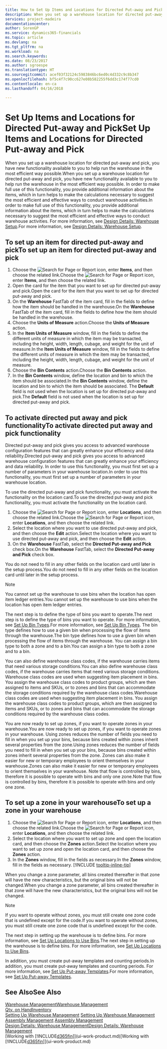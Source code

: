 ```yaml
---
title: How to Set Up Items and Locations for Directed Put-away and Pick | Microsoft Docs
description: When you set up a warehouse location for directed put-away and pick, you have new functionality available to you to help run the warehouse in the most efficient way possible.
services: project-madeira
documentationcenter: 
author: SorenGP
ms.service: dynamics365-financials
ms.topic: article
ms.devlang: na
ms.tgt_pltfrm: na
ms.workload: na
ms.search.keywords: 
ms.date: 08/23/2017
ms.author: sgroespe
ms.translationtype: HT
ms.sourcegitcommit: acef03f32124c5983846bc6ed0c4d332c9c8b347
ms.openlocfilehash: bf5c4f7c90cc627e08b582255f6dd3c174f77cd0
ms.contentlocale: en-ca
ms.lasthandoff: 04/16/2018

---
```

# <a name="set-up-items-and-locations-for-directed-put-away-and-pick"></a><span data-ttu-id="be826-103">Set Up Items and Locations for Directed Put-away and Pick</span><span class="sxs-lookup"><span data-stu-id="be826-103">Set Up Items and Locations for Directed Put-away and Pick</span></span>
<span data-ttu-id="be826-104">When you set up a warehouse location for directed put-away and pick, you have new functionality available to you to help run the warehouse in the most efficient way possible.</span><span class="sxs-lookup"><span data-stu-id="be826-104">When you set up a warehouse location for directed put-away and pick, you have new functionality available to you to help run the warehouse in the most efficient way possible.</span></span> <span data-ttu-id="be826-105">In order to make full use of this functionality, you provide additional information about the items, which in turn helps to make the calculations necessary to suggest the most efficient and effective ways to conduct warehouse activities.</span><span class="sxs-lookup"><span data-stu-id="be826-105">In order to make full use of this functionality, you provide additional information about the items, which in turn helps to make the calculations necessary to suggest the most efficient and effective ways to conduct warehouse activities.</span></span> <span data-ttu-id="be826-106">For more information, see [Design Details: Warehouse Setup](design-details-warehouse-setup.md).</span><span class="sxs-lookup"><span data-stu-id="be826-106">For more information, see [Design Details: Warehouse Setup](design-details-warehouse-setup.md).</span></span>

## <a name="to-set-up-an-item-for-directed-put-away-and-pick"></a><span data-ttu-id="be826-107">To set up an item for directed put-away and pick</span><span class="sxs-lookup"><span data-stu-id="be826-107">To set up an item for directed put-away and pick</span></span>  
1.  <span data-ttu-id="be826-108">Choose the ![Search for Page or Report](media/ui-search/search_small.png "Search for Page or Report icon") icon, enter **Items**, and then choose the related link.</span><span class="sxs-lookup"><span data-stu-id="be826-108">Choose the ![Search for Page or Report](media/ui-search/search_small.png "Search for Page or Report icon") icon, enter **Items**, and then choose the related link.</span></span>  
2.  <span data-ttu-id="be826-109">Open the card for the item that you want to set up for directed put-away and pick.</span><span class="sxs-lookup"><span data-stu-id="be826-109">Open the card for the item that you want to set up for directed put-away and pick.</span></span>
3. <span data-ttu-id="be826-110">On the **Warehouse** FastTab of the item card, fill in the fields to define how the item should be handled in the warehouse.</span><span class="sxs-lookup"><span data-stu-id="be826-110">On the **Warehouse** FastTab of the item card, fill in the fields to define how the item should be handled in the warehouse.</span></span>  
4.  <span data-ttu-id="be826-111">Choose the **Units of Measure** action.</span><span class="sxs-lookup"><span data-stu-id="be826-111">Choose the **Units of Measure** action.</span></span>
5. <span data-ttu-id="be826-112">In the **Item Units of Measure** window, fill in the fields to define the different units of measure in which the item may be transacted, including the height, width, length, cubage, and weight for the unit of measure.</span><span class="sxs-lookup"><span data-stu-id="be826-112">In the **Item Units of Measure** window, fill in the fields to define the different units of measure in which the item may be transacted, including the height, width, length, cubage, and weight for the unit of measure.</span></span>
6. <span data-ttu-id="be826-113">Choose the **Bin Contents** action.</span><span class="sxs-lookup"><span data-stu-id="be826-113">Choose the **Bin Contents** action.</span></span>
7. <span data-ttu-id="be826-114">In the **Bin Contents** window, define the location and bin to which the item should be associated.</span><span class="sxs-lookup"><span data-stu-id="be826-114">In the **Bin Contents** window, define the location and bin to which the item should be associated.</span></span> <span data-ttu-id="be826-115">The **Default** field is not used when the location is set up for directed put-away and pick.</span><span class="sxs-lookup"><span data-stu-id="be826-115">The **Default** field is not used when the location is set up for directed put-away and pick.</span></span>  

## <a name="to-activate-directed-put-away-and-pick-functionality"></a><span data-ttu-id="be826-116">To activate directed put away and pick functionality</span><span class="sxs-lookup"><span data-stu-id="be826-116">To activate directed put away and pick functionality</span></span>  
<span data-ttu-id="be826-117">Directed put-away and pick gives you access to advanced warehouse configuration features that can greatly enhance your efficiency and data reliability.</span><span class="sxs-lookup"><span data-stu-id="be826-117">Directed put-away and pick gives you access to advanced warehouse configuration features that can greatly enhance your efficiency and data reliability.</span></span> <span data-ttu-id="be826-118">In order to use this functionality, you must first set up a number of parameters in your warehouse location.</span><span class="sxs-lookup"><span data-stu-id="be826-118">In order to use this functionality, you must first set up a number of parameters in your warehouse location.</span></span>  

<span data-ttu-id="be826-119">To use the directed put-away and pick functionality, you must activate the functionality on the location card.</span><span class="sxs-lookup"><span data-stu-id="be826-119">To use the directed put-away and pick functionality, you must activate the functionality on the location card.</span></span>    
1.  <span data-ttu-id="be826-120">Choose the ![Search for Page or Report](media/ui-search/search_small.png "Search for Page or Report icon") icon, enter **Locations**, and then choose the related link.</span><span class="sxs-lookup"><span data-stu-id="be826-120">Choose the ![Search for Page or Report](media/ui-search/search_small.png "Search for Page or Report icon") icon, enter **Locations**, and then choose the related link.</span></span>  
2.  <span data-ttu-id="be826-121">Select the location where you want to use directed put-away and pick, and then choose the **Edit** action.</span><span class="sxs-lookup"><span data-stu-id="be826-121">Select the location where you want to use directed put-away and pick, and then choose the **Edit** action.</span></span>  
3.  <span data-ttu-id="be826-122">On the **Warehouse** FastTab, select the **Directed Put-away and Pick** check box.</span><span class="sxs-lookup"><span data-stu-id="be826-122">On the **Warehouse** FastTab, select the **Directed Put-away and Pick** check box.</span></span>  

<span data-ttu-id="be826-123">You do not need to fill in any other fields on the location card until later in the setup process.</span><span class="sxs-lookup"><span data-stu-id="be826-123">You do not need to fill in any other fields on the location card until later in the setup process.</span></span>  

> [!NOTE]  
>  <span data-ttu-id="be826-124">You cannot set up the warehouse to use bins when the location has open item ledger entries.</span><span class="sxs-lookup"><span data-stu-id="be826-124">You cannot set up the warehouse to use bins when the location has open item ledger entries.</span></span>  

<span data-ttu-id="be826-125">The next step is to define the type of bins you want to operate.</span><span class="sxs-lookup"><span data-stu-id="be826-125">The next step is to define the type of bins you want to operate.</span></span> <span data-ttu-id="be826-126">For more information, see [Set Up Bin Types](warehouse-how-to-set-up-bin-types.md).</span><span class="sxs-lookup"><span data-stu-id="be826-126">For more information, see [Set Up Bin Types](warehouse-how-to-set-up-bin-types.md).</span></span> <span data-ttu-id="be826-127">The bin type defines how to use a given bin when processing the flow of items through the warehouse.</span><span class="sxs-lookup"><span data-stu-id="be826-127">The bin type defines how to use a given bin when processing the flow of items through the warehouse.</span></span> <span data-ttu-id="be826-128">You can assign a bin type to both a zone and to a bin.</span><span class="sxs-lookup"><span data-stu-id="be826-128">You can assign a bin type to both a zone and to a bin.</span></span>  

<span data-ttu-id="be826-129">You can also define warehouse class codes, if the warehouse carries items that need various storage conditions.</span><span class="sxs-lookup"><span data-stu-id="be826-129">You can also define warehouse class codes, if the warehouse carries items that need various storage conditions.</span></span> <span data-ttu-id="be826-130">Warehouse class codes are used when suggesting item placement in bins. You assign the warehouse class codes to product groups, which are then assigned to items and SKUs, or to zones and bins that can accommodate the storage conditions required by the warehouse class codes.</span><span class="sxs-lookup"><span data-stu-id="be826-130">Warehouse class codes are used when suggesting item placement in bins. You assign the warehouse class codes to product groups, which are then assigned to items and SKUs, or to zones and bins that can accommodate the storage conditions required by the warehouse class codes.</span></span>  

<span data-ttu-id="be826-131">You are now ready to set up zones, if you want to operate zones in your warehouse.</span><span class="sxs-lookup"><span data-stu-id="be826-131">You are now ready to set up zones, if you want to operate zones in your warehouse.</span></span> <span data-ttu-id="be826-132">Using zones reduces the number of fields you need to fill in when you set up your bins, because bins created within zones inherit several properties from the zone.</span><span class="sxs-lookup"><span data-stu-id="be826-132">Using zones reduces the number of fields you need to fill in when you set up your bins, because bins created within zones inherit several properties from the zone.</span></span> <span data-ttu-id="be826-133">Zones can also make it easier for new or temporary employees to orient themselves in your warehouse.</span><span class="sxs-lookup"><span data-stu-id="be826-133">Zones can also make it easier for new or temporary employees to orient themselves in your warehouse.</span></span> <span data-ttu-id="be826-134">Note that flow is controlled by bins, therefore it is possible to operate with bins and only one zone.</span><span class="sxs-lookup"><span data-stu-id="be826-134">Note that flow is controlled by bins, therefore it is possible to operate with bins and only one zone.</span></span>  

## <a name="to-set-up-a-zone-in-your-warehouse"></a><span data-ttu-id="be826-135">To set up a zone in your warehouse</span><span class="sxs-lookup"><span data-stu-id="be826-135">To set up a zone in your warehouse</span></span>  
1. <span data-ttu-id="be826-136">Choose the ![Search for Page or Report](media/ui-search/search_small.png "Search for Page or Report icon") icon, enter **Locations**, and then choose the related link.</span><span class="sxs-lookup"><span data-stu-id="be826-136">Choose the ![Search for Page or Report](media/ui-search/search_small.png "Search for Page or Report icon") icon, enter **Locations**, and then choose the related link.</span></span>  
2. <span data-ttu-id="be826-137">Select the location where you want to set up zone and open the location card, and then choose the **Zones** action.</span><span class="sxs-lookup"><span data-stu-id="be826-137">Select the location where you want to set up zone and open the location card, and then choose the **Zones** action.</span></span>  
3. <span data-ttu-id="be826-138">In the **Zones** window, fill in the fields as necessary.</span><span class="sxs-lookup"><span data-stu-id="be826-138">In the **Zones** window, fill in the fields as necessary.</span></span> [!INCLUDE [tooltip-inline-tip](includes/tooltip-inline-tip_md.md)]  

<span data-ttu-id="be826-139">When you change a zone parameter, all bins created thereafter in that zone will have the new characteristics, but the original bins will not be changed.</span><span class="sxs-lookup"><span data-stu-id="be826-139">When you change a zone parameter, all bins created thereafter in that zone will have the new characteristics, but the original bins will not be changed.</span></span>  

> [!NOTE]  
>  <span data-ttu-id="be826-140">If you want to operate without zones, you must still create one zone code that is undefined except for the code.</span><span class="sxs-lookup"><span data-stu-id="be826-140">If you want to operate without zones, you must still create one zone code that is undefined except for the code.</span></span>  

<span data-ttu-id="be826-141">The next step in setting up the warehouse is to define bins. For more information, see [Set Up Locations to Use Bins](warehouse-how-to-set-up-locations-to-use-bins.md).</span><span class="sxs-lookup"><span data-stu-id="be826-141">The next step in setting up the warehouse is to define bins. For more information, see [Set Up Locations to Use Bins](warehouse-how-to-set-up-locations-to-use-bins.md).</span></span>  

<span data-ttu-id="be826-142">In addition, you must create put-away templates and counting periods.</span><span class="sxs-lookup"><span data-stu-id="be826-142">In addition, you must create put-away templates and counting periods.</span></span> <span data-ttu-id="be826-143">For more information, see [Set Up Put-away Templates](warehouse-how-to-set-up-put-away-templates.md).</span><span class="sxs-lookup"><span data-stu-id="be826-143">For more information, see [Set Up Put-away Templates](warehouse-how-to-set-up-put-away-templates.md).</span></span>  

## <a name="see-also"></a><span data-ttu-id="be826-144">See Also</span><span class="sxs-lookup"><span data-stu-id="be826-144">See Also</span></span>  
[<span data-ttu-id="be826-145">Warehouse Management</span><span class="sxs-lookup"><span data-stu-id="be826-145">Warehouse Management</span></span>](warehouse-manage-warehouse.md)  
[<span data-ttu-id="be826-146">Qty. on Hand</span><span class="sxs-lookup"><span data-stu-id="be826-146">Inventory</span></span>](inventory-manage-inventory.md)  
<span data-ttu-id="be826-147">[Setting Up Warehouse Management](warehouse-setup-warehouse.md)   </span><span class="sxs-lookup"><span data-stu-id="be826-147">[Setting Up Warehouse Management](warehouse-setup-warehouse.md)   </span></span>  
<span data-ttu-id="be826-148">[Assembly Management](assembly-assemble-items.md)  </span><span class="sxs-lookup"><span data-stu-id="be826-148">[Assembly Management](assembly-assemble-items.md)  </span></span>  
[<span data-ttu-id="be826-149">Design Details: Warehouse Management</span><span class="sxs-lookup"><span data-stu-id="be826-149">Design Details: Warehouse Management</span></span>](design-details-warehouse-management.md)  
<span data-ttu-id="be826-150">[Working with [!INCLUDE[d365fin](includes/d365fin_md.md)]](ui-work-product.md)</span><span class="sxs-lookup"><span data-stu-id="be826-150">[Working with [!INCLUDE[d365fin](includes/d365fin_md.md)]](ui-work-product.md)</span></span>  

